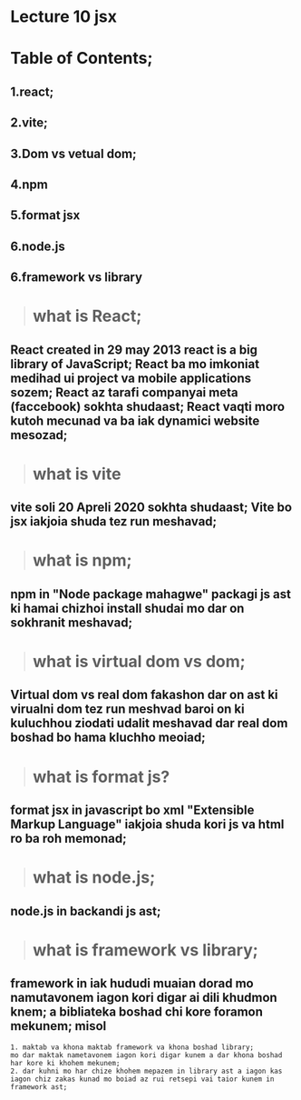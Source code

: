 # Lecture 10 jsx
# Table of Contents;
## 1.react;
## 2.vite;
## 3.Dom vs vetual dom;
## 4.npm
## 5.format jsx
## 6.node.js
## 6.framework vs library
># what is React;
## React created in 29 may 2013 react is a big library of JavaScript; React ba mo imkoniat medihad ui project va mobile applications sozem; React az tarafi companyai meta (faccebook) sokhta shudaast; React vaqti moro kutoh mecunad va ba iak dynamici website mesozad;
># what is vite
## vite soli 20 Apreli 2020 sokhta shudaast; Vite bo jsx iakjoia shuda tez run meshavad;
># what is npm;
## npm in "Node package mahagwe" packagi js ast ki hamai chizhoi install shudai mo dar on sokhranit meshavad;
># what is virtual dom vs dom;
## Virtual dom vs real dom fakashon dar on ast ki virualni dom tez run meshvad baroi on ki kuluchhou ziodati udalit meshavad dar real dom boshad bo hama kluchho meoiad;
># what is format js?
## format jsx in javascript bo xml "Extensible Markup Language" iakjoia shuda kori js va html ro ba roh memonad;
># what is node.js;
## node.js in backandi js ast;
># what is framework vs library;
## framework in iak hududi muaian dorad mo namutavonem iagon kori digar ai dili khudmon knem; a bibliateka boshad chi kore foramon mekunem; misol
```
1. maktab va khona maktab framework va khona boshad library;
mo dar maktak nametavonem iagon kori digar kunem a dar khona boshad har kore ki khohem mekunem;
2. dar kuhni mo har chize khohem mepazem in library ast a iagon kas iagon chiz zakas kunad mo boiad az rui retsepi vai taior kunem in framework ast;
```